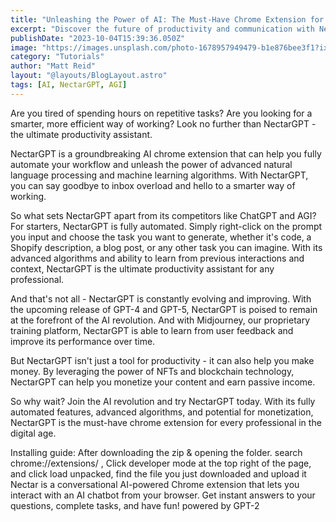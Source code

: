 ```yaml
---
title: "Unleashing the Power of AI: The Must-Have Chrome Extension for Every Professional with NectarGPT"
excerpt: "Discover the future of productivity and communication with NectarGPT, the groundbreaking AI chrome extension. Automate repetitive tasks, communicate more effectively, and unlock new ways to make money. Join the AI revolution and try NectarGPT today!"
publishDate: "2023-10-04T15:39:36.050Z"
image: "https://images.unsplash.com/photo-1678957949479-b1e876bee3f1?ixlib=rb-4.0.3&ixid=MnwxMjA3fDB8MHxwaG90by1wYWdlfHx8fGVufDB8fHx8&auto=format&fit=crop&w=1330&q=80"
category: "Tutorials"
author: "Matt Reid"
layout: "@layouts/BlogLayout.astro"
tags: [AI, NectarGPT, AGI]
---
```


Are you tired of spending hours on repetitive tasks? Are you looking for a smarter, more efficient way of working? Look no further than NectarGPT - the ultimate productivity assistant.

NectarGPT is a groundbreaking AI chrome extension that can help you fully automate your workflow and unleash the power of advanced natural language processing and machine learning algorithms. With NectarGPT, you can say goodbye to inbox overload and hello to a smarter way of working.

So what sets NectarGPT apart from its competitors like ChatGPT and AGI? For starters, NectarGPT is fully automated. Simply right-click on the prompt you input and choose the task you want to generate, whether it's code, a Shopify description, a blog post, or any other task you can imagine. With its advanced algorithms and ability to learn from previous interactions and context, NectarGPT is the ultimate productivity assistant for any professional.

And that's not all - NectarGPT is constantly evolving and improving. With the upcoming release of GPT-4 and GPT-5, NectarGPT is poised to remain at the forefront of the AI revolution. And with Midjourney, our proprietary training platform, NectarGPT is able to learn from user feedback and improve its performance over time.

But NectarGPT isn't just a tool for productivity - it can also help you make money. By leveraging the power of NFTs and blockchain technology, NectarGPT can help you monetize your content and earn passive income.

So why wait? Join the AI revolution and try NectarGPT today. With its fully automated features, advanced algorithms, and potential for monetization, NectarGPT is the must-have chrome extension for every professional in the digital age.

Installing guide:
After downloading the zip & opening the folder. search chrome://extensions/ , Click developer mode at the top right of the page, and click load unpacked, find the file you just downloaded and upload it
Nectar is a conversational AI-powered Chrome extension that lets you interact with an AI chatbot from your browser. Get instant answers to your questions, complete tasks, and have fun! powered by GPT-2
